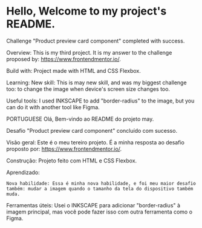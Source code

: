 # Hello, Welcome to my project's README.

Challenge "Product preview card component" completed with success.

Overview: This is my third project. It is my answer to the challenge proposed by: https://www.frontendmentor.io/.

Build with: Project made with HTML and CSS Flexbox.

Learning:
    New skill: This is may new skill, and was my biggest challenge too: to change the image when device's screen size changes too.
    
Useful tools: I used INKSCAPE to add "border-radius" to the image, but you can do it with another tool like Figma.

PORTUGUESE
Olá, Bem-vindo ao README do projeto may.

Desafio "Product preview card component" concluído com sucesso.

Visão geral: Este é o meu tereiro projeto. É a minha resposta ao desafio proposto por: https://www.frontendmentor.io/.

Construção: Projeto feito com HTML e CSS Flexbox.

Aprendizado:
   
    Nova habilidade: Essa é minha nova habilidade, e foi meu maior desafio também: mudar a imagem quando o tamanho da tela do dispositivo também muda.

Ferramentas úteis: Usei o INKSCAPE para adicionar "border-radius" à imagem principal, mas você pode fazer isso com outra ferramenta como o Figma.
